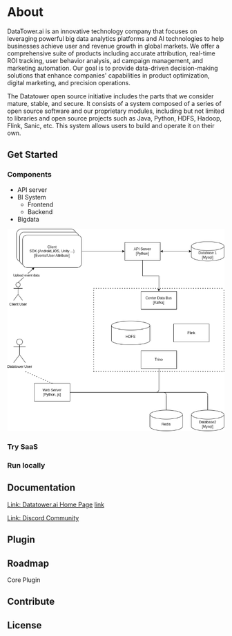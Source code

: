 # About
DataTower.ai is an innovative technology company that focuses on leveraging powerful big data analytics platforms and AI technologies to help businesses achieve user and revenue growth in global markets. We offer a comprehensive suite of products including accurate attribution, real-time ROI tracking, user behavior analysis, ad campaign management, and marketing automation. Our goal is to provide data-driven decision-making solutions that enhance companies' capabilities in product optimization, digital marketing, and precision operations.

The Datatower open source initiative includes the parts that we consider mature, stable, and secure. It consists of a system composed of a series of open source software and our proprietary modules, including but not limited to libraries and open source projects such as Java, Python, HDFS, Hadoop, Flink, Sanic, etc. This system allows users to build and operate it on their own.

## Get Started

### Components
* API server
* BI System
    * Frontend
    * Backend
* Bigdata

<img src="./diagrams/dt.png" alt="drawing" width="800"/>


### Try SaaS

### Run locally

## Documentation
 [Link: Datatower.ai Home Page](https://datatower.ai/)
 <a href="https://datatower.ai/">link</a>

 [Link: Discord Community](https://discord.gg/bRVZ64EVVV)

## Plugin

## Roadmap

Core
Plugin

## Contribute

## License
